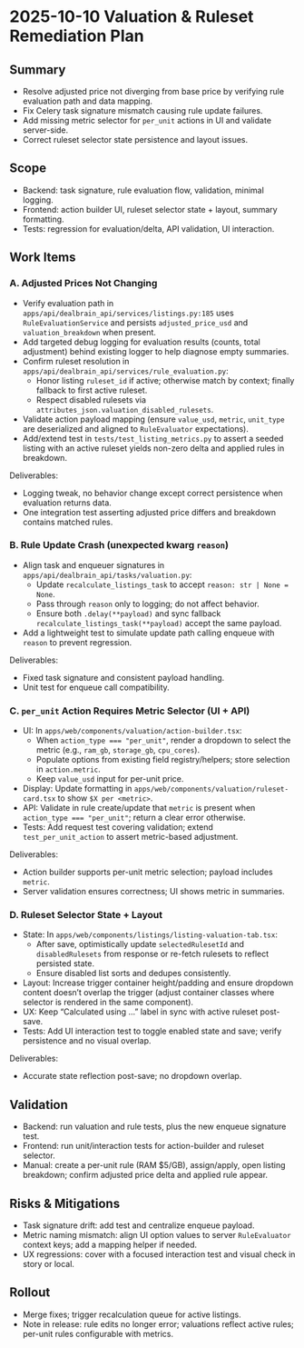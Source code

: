 # 2025-10-10 Valuation & Ruleset Remediation Plan

## Summary
- Resolve adjusted price not diverging from base price by verifying rule evaluation path and data mapping.
- Fix Celery task signature mismatch causing rule update failures.
- Add missing metric selector for `per_unit` actions in UI and validate server-side.
- Correct ruleset selector state persistence and layout issues.

## Scope
- Backend: task signature, rule evaluation flow, validation, minimal logging.
- Frontend: action builder UI, ruleset selector state + layout, summary formatting.
- Tests: regression for evaluation/delta, API validation, UI interaction.

## Work Items

### A. Adjusted Prices Not Changing
- Verify evaluation path in `apps/api/dealbrain_api/services/listings.py:185` uses `RuleEvaluationService` and persists `adjusted_price_usd` and `valuation_breakdown` when present.
- Add targeted debug logging for evaluation results (counts, total adjustment) behind existing logger to help diagnose empty summaries.
- Confirm ruleset resolution in `apps/api/dealbrain_api/services/rule_evaluation.py`:
  - Honor listing `ruleset_id` if active; otherwise match by context; finally fallback to first active ruleset.
  - Respect disabled rulesets via `attributes_json.valuation_disabled_rulesets`.
- Validate action payload mapping (ensure `value_usd`, `metric`, `unit_type` are deserialized and aligned to `RuleEvaluator` expectations).
- Add/extend test in `tests/test_listing_metrics.py` to assert a seeded listing with an active ruleset yields non-zero delta and applied rules in breakdown.

Deliverables:
- Logging tweak, no behavior change except correct persistence when evaluation returns data.
- One integration test asserting adjusted price differs and breakdown contains matched rules.

### B. Rule Update Crash (unexpected kwarg `reason`)
- Align task and enqueuer signatures in `apps/api/dealbrain_api/tasks/valuation.py`:
  - Update `recalculate_listings_task` to accept `reason: str | None = None`.
  - Pass through `reason` only to logging; do not affect behavior.
  - Ensure both `.delay(**payload)` and sync fallback `recalculate_listings_task(**payload)` accept the same payload.
- Add a lightweight test to simulate update path calling enqueue with `reason` to prevent regression.

Deliverables:
- Fixed task signature and consistent payload handling.
- Unit test for enqueue call compatibility.

### C. `per_unit` Action Requires Metric Selector (UI + API)
- UI: In `apps/web/components/valuation/action-builder.tsx`:
  - When `action_type === "per_unit"`, render a dropdown to select the metric (e.g., `ram_gb`, `storage_gb`, `cpu_cores`).
  - Populate options from existing field registry/helpers; store selection in `action.metric`.
  - Keep `value_usd` input for per-unit price.
- Display: Update formatting in `apps/web/components/valuation/ruleset-card.tsx` to show `$X per <metric>`.
- API: Validate in rule create/update that `metric` is present when `action_type === "per_unit"`; return a clear error otherwise.
- Tests: Add request test covering validation; extend `test_per_unit_action` to assert metric-based adjustment.

Deliverables:
- Action builder supports per-unit metric selection; payload includes `metric`.
- Server validation ensures correctness; UI shows metric in summaries.

### D. Ruleset Selector State + Layout
- State: In `apps/web/components/listings/listing-valuation-tab.tsx`:
  - After save, optimistically update `selectedRulesetId` and `disabledRulesets` from response or re-fetch rulesets to reflect persisted state.
  - Ensure disabled list sorts and dedupes consistently.
- Layout: Increase trigger container height/padding and ensure dropdown content doesn’t overlap the trigger (adjust container classes where selector is rendered in the same component).
- UX: Keep “Calculated using …” label in sync with active ruleset post-save.
- Tests: Add UI interaction test to toggle enabled state and save; verify persistence and no visual overlap.

Deliverables:
- Accurate state reflection post-save; no dropdown overlap.

## Validation
- Backend: run valuation and rule tests, plus the new enqueue signature test.
- Frontend: run unit/interaction tests for action-builder and ruleset selector.
- Manual: create a per-unit rule (RAM $5/GB), assign/apply, open listing breakdown; confirm adjusted price delta and applied rule appear.

## Risks & Mitigations
- Task signature drift: add test and centralize enqueue payload.
- Metric naming mismatch: align UI option values to server `RuleEvaluator` context keys; add a mapping helper if needed.
- UX regressions: cover with a focused interaction test and visual check in story or local.

## Rollout
- Merge fixes; trigger recalculation queue for active listings.
- Note in release: rule edits no longer error; valuations reflect active rules; per-unit rules configurable with metrics.

